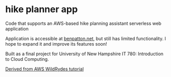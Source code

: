 # hike planner app

Code that supports an AWS-based hike planning assistant serverless web application

Application is accessible at [benpatton.net](https://benpatton.net), but still has limited functionality. I hope to expand it and improve its features soon!

Built as a final project for University of New Hampshire IT 780: Introduction to Cloud Computing.

[Derived from AWS WildRydes tutorial](https://aws.amazon.com/getting-started/projects/build-serverless-web-app-lambda-apigateway-s3-dynamodb-cognito/)
